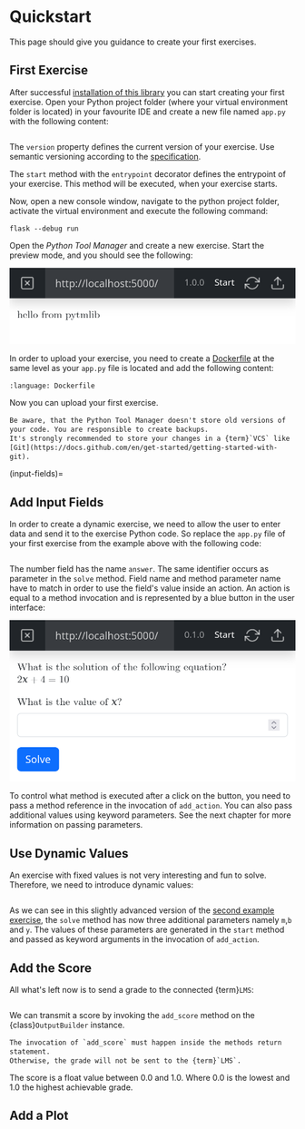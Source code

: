 # Quickstart

This page should give you guidance to create your first exercises.

## First Exercise

After successful [installation of this library](/installation) you can start creating your first exercise. Open your
Python project folder (where your virtual environment folder is located) in your
favourite IDE and create a new file named `app.py` with the following content:

```{literalinclude} ./code/first-exercise.py
```

The `version` property defines the current version of your exercise. Use semantic versioning according to
the [specification](https://semver.org/spec/v2.0.0.html).

The `start` method with the `entrypoint` decorator defines the entrypoint of your exercise. This method will be
executed, when your exercise starts.

Now, open a new console window, navigate to the python project folder, activate the virtual environment and execute the
following command:

```shell
flask --debug run
```

Open the _Python Tool Manager_ and create a new exercise. Start the preview mode, and you should see the following:

![first exercise in preview mode](./graphs/first-exercise.png)

In order to upload your exercise, you need to create a [Dockerfile](https://docs.docker.com/engine/reference/builder/)
at the same level as your `app.py` file is located and add the following content:

```{literalinclude} ./code/Dockerfile
:language: Dockerfile
```

Now you can upload your first exercise.

```{warning}
Be aware, that the Python Tool Manager doesn't store old versions of your code. You are responsible to create backups.
It's strongly recommended to store your changes in a {term}`VCS` like [Git](https://docs.github.com/en/get-started/getting-started-with-git).
```

(input-fields)=

## Add Input Fields

In order to create a dynamic exercise, we need to allow the user to enter data and send it to the exercise Python code.
So replace the `app.py` file of your first exercise from the example above with the following code:

```{literalinclude} ./code/add-input-fields.py
```

The number field has the name `answer`. The same identifier occurs as parameter in the `solve` method. Field name and
method parameter name have to match in order to use the field's value inside an action. An action is equal to a method
invocation and is represented by a blue button in the user interface:

![add input fields exercise in preview mode](./graphs/add-input-fields-exercise.png)

To control what method is executed after a click on the button, you need to pass a method reference in the invocation of
`add_action`. You can also pass additional values using keyword parameters. See the next chapter for more information on
passing parameters.

## Use Dynamic Values

An exercise with fixed values is not very interesting and fun to solve. Therefore, we need to introduce dynamic values:

```{literalinclude} ./code/dynamic-values.py
```

As we can see in this slightly advanced version of the [second example exercise](#input-fields), the `solve` method has
now three additional parameters namely `m`,`b` and `y`. The values of these parameters are generated in the `start`
method and passed as keyword arguments in the invocation of `add_action`.

## Add the Score

All what's left now is to send a grade to the connected {term}`LMS`:

```{literalinclude} ./code/add-score.py
```

We can transmit a score by invoking the `add_score` method on the {class}`OutputBuilder` instance.

```{warning}
The invocation of `add_score` must happen inside the methods return statement.
Otherwise, the grade will not be sent to the {term}`LMS`.
```

The score is a float value between 0.0 and 1.0. Where 0.0 is the lowest and 1.0 the highest achievable grade.

## Add a Plot

```{literalinclude} ./code/add-plot.py
```